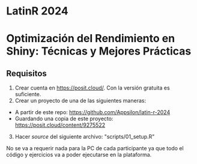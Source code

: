 # LatinR 2024

# Optimización del Rendimiento en Shiny: Técnicas y Mejores Prácticas

## Requisitos

1. Crear cuenta en <https://posit.cloud/>. Con la versión gratuita es suficiente.
2. Crear un proyecto de una de las siguientes maneras:
  - A partir de este repo: <https://github.com/Appsilon/latin-r-2024>
  - Guardando una copia de este proyecto: <https://posit.cloud/content/9275522>
3. Hacer *source* del siguiente archivo: "scripts/01_setup.R"

No se va a requerir nada para la PC de cada participante
ya que todo el código y ejercicios va a poder ejecutarse en la plataforma.
